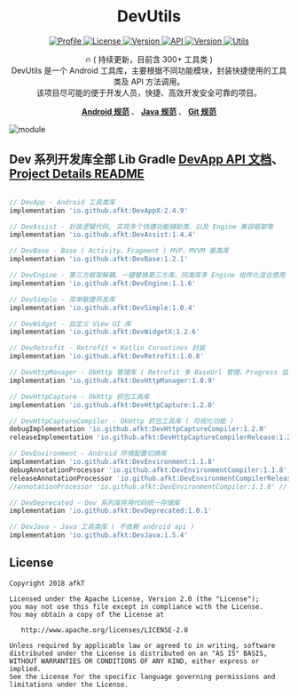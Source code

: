 
<h1 align="center">DevUtils</h1>


<p align="center">
	<a href="https://github.com/afkT">
		<img alt="Profile" src="https://img.shields.io/badge/GitHub-afkT-orange.svg" />
	</a>
	<a href="https://github.com/afkT/DevUtils/blob/master/LICENSE">
		<img alt="License" src="https://img.shields.io/badge/License-Apache%202.0-blue.svg" />
	</a>
	<a href="https://search.maven.org/search?q=io.github.afkt">
		<img alt="Version" src="https://img.shields.io/badge/Maven-Dev-5776E0.svg" />
	</a>
	<a href="https://android-arsenal.com/api?level=21">
		<img alt="API" src="https://img.shields.io/badge/API-21%2B-brightgreen.svg?style=flat" />
	</a>
	<a href="https://search.maven.org/search?q=io.github.afkt">
		<img alt="Version" src="https://img.shields.io/badge/DevUtils-2.4.9-yellow.svg" />
	</a>
	<a href="https://github.com/afkT/DevUtils/blob/master/lib/DevApp/README.md">
		<img alt="Utils" src="https://img.shields.io/badge/Utils-300+-critical.svg" />
	</a>
</p>


<p align="center">
	🔥 ( 持续更新，目前含 300+ 工具类 )
	<br>
	DevUtils 是一个 Android 工具库，主要根据不同功能模块，封装快捷使用的工具类及 API 方法调用。
	<br>
	该项目尽可能的便于开发人员，快捷、高效开发安全可靠的项目。
</p>


<p align="center">
	<b>
		<a href="https://github.com/afkT/DevUtils/blob/master/README/android_standard.md">Android 规范</a>
	</b>、
	<b>
		<a href="https://github.com/afkT/DevUtils/blob/master/README/java_standard.md">Java 规范</a>
	</b>、
	<b>
		<a href="https://github.com/afkT/DevUtils/blob/master/README/git_standard.md">Git 规范</a>
	</b>
</p>


![module][dev_module_img]


## Dev 系列开发库全部 Lib Gradle [DevApp API 文档][DevApp API]、[Project Details README][Project Details README]

```gradle

// DevApp - Android 工具类库
implementation 'io.github.afkt:DevAppX:2.4.9'

// DevAssist - 封装逻辑代码, 实现多个快捷功能辅助类、以及 Engine 兼容框架等
implementation 'io.github.afkt:DevAssist:1.4.4'

// DevBase - Base ( Activity、Fragment ) MVP、MVVM 基类库
implementation 'io.github.afkt:DevBase:1.2.1'

// DevEngine - 第三方框架解耦、一键替换第三方库、同类库多 Engine 组件化混合使用
implementation 'io.github.afkt:DevEngine:1.1.6'

// DevSimple - 简单敏捷开发库
implementation 'io.github.afkt:DevSimple:1.0.4'

// DevWidget - 自定义 View UI 库
implementation 'io.github.afkt:DevWidgetX:1.2.6'

// DevRetrofit - Retrofit + Kotlin Coroutines 封装
implementation 'io.github.afkt:DevRetrofit:1.0.8'

// DevHttpManager - OkHttp 管理库 ( Retrofit 多 BaseUrl 管理、Progress 监听 )
implementation 'io.github.afkt:DevHttpManager:1.0.9'

// DevHttpCapture - OkHttp 抓包工具库
implementation 'io.github.afkt:DevHttpCapture:1.2.0'

// DevHttpCaptureCompiler - OkHttp 抓包工具库 ( 可视化功能 )
debugImplementation 'io.github.afkt:DevHttpCaptureCompiler:1.2.0'
releaseImplementation 'io.github.afkt:DevHttpCaptureCompilerRelease:1.2.0'

// DevEnvironment - Android 环境配置切换库
implementation 'io.github.afkt:DevEnvironment:1.1.8'
debugAnnotationProcessor 'io.github.afkt:DevEnvironmentCompiler:1.1.8' // kaptDebug
releaseAnnotationProcessor 'io.github.afkt:DevEnvironmentCompilerRelease:1.1.8' // kaptRelease
//annotationProcessor 'io.github.afkt:DevEnvironmentCompiler:1.1.8' // kapt

// DevDeprecated - Dev 系列库弃用代码统一存储库
implementation 'io.github.afkt:DevDeprecated:1.0.1'

// DevJava - Java 工具类库 ( 不依赖 android api )
implementation 'io.github.afkt:DevJava:1.5.4'
```


## License

    Copyright 2018 afkT

    Licensed under the Apache License, Version 2.0 (the "License");
    you may not use this file except in compliance with the License.
    You may obtain a copy of the License at

       http://www.apache.org/licenses/LICENSE-2.0

    Unless required by applicable law or agreed to in writing, software
    distributed under the License is distributed on an "AS IS" BASIS,
    WITHOUT WARRANTIES OR CONDITIONS OF ANY KIND, either express or implied.
    See the License for the specific language governing permissions and
    limitations under the License.


<!-- === -->
<!-- 链接 -->
<!-- === -->

[DevApp API]: https://github.com/afkT/DevUtils/blob/master/lib/DevApp/README.md
[Project Details README]: https://github.com/afkT/DevUtils/blob/master/README_PROJECT.md
[dev_module_img]: https://github.com/afkT/DevUtils/raw/master/art/module.png
